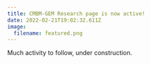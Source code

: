 ```yaml
---
title: CMBM-GEM Research page is now active!
date: 2022-02-21T19:02:32.611Z
image:
  filename: featured.png
---
```

Much activity to follow, under construction.
